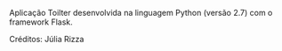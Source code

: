 Aplicação Toilter desenvolvida na linguagem Python (versão 2.7) com o framework Flask.

Créditos: Júlia Rizza
